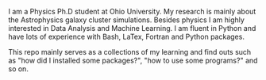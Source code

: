 I am a Physics Ph.D student at Ohio University. My research is mainly about the Astrophysics galaxy cluster simulations.
Besides physics I am highly interested in Data Analysis and Machine Learning. I am fluent in Python and have lots of experience with Bash, LaTex, Fortran and Python packages.

This repo mainly serves as a collections of my learning and find outs such as "how did I installed some packages?",   "how to use some programs?" and so on. 


